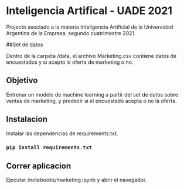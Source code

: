 # Inteligencia Artifical - UADE 2021

Projecto asociado a la materia Inteligencia Artificial de la Universidad Argentina de la Empresa, segundo cuatrimestre 2021.

##Set de datos

Dentro de la carpeta /data, el archivo Marketing.csv contiene datos de encuestados y si acepto la oferta de marketing o no.

## Objetivo

Entrenar un modelo de machine learning a partir del set de datos sobre ventas de marketing, y predecir si el encuestado acepta o no la oferta.

## Instalacion

Instalar las dependencias de requirements.txt.

### `pip install requirements.txt`

## Correr aplicacion

Ejecutar /notebooks/marketing.ipynb y abrir el navegador.



